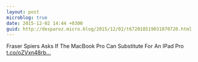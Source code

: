```yaml
---
layout: post
microblog: true
date: 2015-12-02 14:44 +0300
guid: http://desparoz.micro.blog/2015/12/02/t672018519031070720.html
---
```

Fraser Spiers Asks If The MacBook Pro Can Substitute For An IPad Pro [t.co/oZVxn48rb...](https://t.co/oZVxn48rbp)
